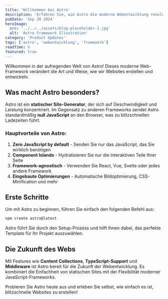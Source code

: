 ```yaml
---
title: 'Willkommen bei Astro'
description: 'Erfahren Sie, wie Astro die moderne Webentwicklung revolutioniert und warum es das perfekte Framework für Ihre nächste Website ist.'
pubDate: 'Sep 20 2024'
heroImage:
  src: '../../../assets/blog-placeholder-1.jpg'
  alt: 'Astro Framework Illustration'
category: 'Product Updates'
tags: ['astro', 'webentwicklung', 'framework']
readTime: 6
featured: true
---
```


Willkommen in der aufregenden Welt von Astro! Dieses moderne Web-Framework verändert die Art und Weise, wie wir Websites erstellen und entwickeln.

## Was macht Astro besonders?

Astro ist ein **statischer Site-Generator**, der sich auf Geschwindigkeit und Leistung konzentriert. Im Gegensatz zu anderen Frameworks sendet Astro standardmäßig **null JavaScript** an den Browser, was zu blitzschnellen Ladezeiten führt.

### Hauptvorteile von Astro:

1. **Zero JavaScript by default** - Senden Sie nur das JavaScript, das Sie wirklich benötigen
2. **Component Islands** - Hydratisieren Sie nur die interaktiven Teile Ihrer Seite
3. **Framework-agnostisch** - Verwenden Sie React, Vue, Svelte oder jedes andere Framework
4. **Eingebaute Optimierungen** - Automatische Bildoptimierung, CSS-Minification und mehr

## Erste Schritte

Um mit Astro zu beginnen, führen Sie einfach den folgenden Befehl aus:

```bash
npm create astro@latest
```

Astro führt Sie durch den Setup-Prozess und hilft Ihnen dabei, das perfekte Template für Ihr Projekt auszuwählen.

## Die Zukunft des Webs

Mit Features wie **Content Collections**, **TypeScript-Support** und **Middleware** ist Astro bereit für die Zukunft der Webentwicklung. Es kombiniert die Einfachheit von statischen Sites mit der Flexibilität moderner JavaScript-Frameworks.

Probieren Sie Astro heute aus und erleben Sie selbst, wie einfach es ist, blitzschnelle Websites zu erstellen!